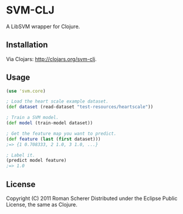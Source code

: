 # SVM-CLJ

A LibSVM wrapper for Clojure.

## Installation

Via Clojars: http://clojars.org/svm-clj.

## Usage

```clojure
(use 'svm.core)

; Load the heart scale example dataset.
(def dataset (read-dataset "test-resources/heartscale"))

; Train a SVM model.
(def model (train-model dataset))

; Get the feature map you want to predict.
(def feature (last (first dataset)))
;=> {1 0.708333, 2 1.0, 3 1.0, ...}

; Label it.
(predict model feature)
;=> 1.0
```

## License

Copyright (C) 2011 Roman Scherer
Distributed under the Eclipse Public License, the same as Clojure.
